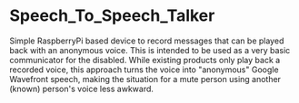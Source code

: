 # Speech_To_Speech_Talker

Simple RaspberryPi based device to record messages that can be played back with an anonymous voice. This is intended to be used as a very basic communicator for the disabled. While existing products only play back a recorded voice, this approach turns the voice into "anonymous" Google Wavefront speech, making the situation for a mute person using another (known) person's voice less awkward.

